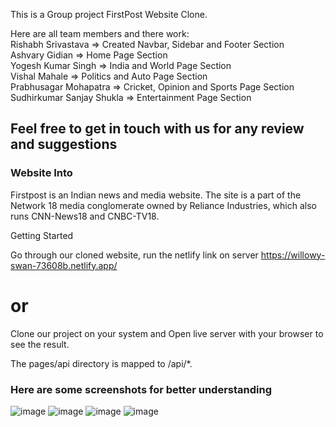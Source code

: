 This is a Group project FirstPost Website Clone.

Here are all team members and there work:
<br/>
Rishabh Srivastava => Created Navbar, Sidebar and Footer Section
<br/>
Ashvary Gidian => Home Page Section
<br/>
Yogesh Kumar Singh => India and World Page Section
<br/>
Vishal Mahale => Politics and Auto Page Section
<br/>
Prabhusagar Mohapatra => Cricket, Opinion and Sports Page Section
<br/>
Sudhirkumar Sanjay Shukla => Entertainment Page Section
<br/>

## Feel free to get in touch with us for any review and suggestions

### Website Into
Firstpost is an Indian news and media website. The site is a part of the Network 18 media conglomerate owned by Reliance Industries, which also runs CNN-News18 and CNBC-TV18.

Getting Started

Go through our cloned website, run the netlify link on server
https://willowy-swan-73608b.netlify.app/

# or
Clone our project on your system and
Open live server with your browser to see the result.

The pages/api directory is mapped to /api/*.

### Here are some screenshots for better understanding

![image](https://user-images.githubusercontent.com/36689521/174482697-1b2fce6a-bf46-4bf9-94b3-17762d29a3fe.png)
![image](https://user-images.githubusercontent.com/36689521/174482722-e08f3908-2720-4e00-95fa-a32eb768a7ac.png)
![image](https://user-images.githubusercontent.com/36689521/174482756-f853dcd3-ff5b-4739-86e3-a15669a11adf.png)
![image](https://user-images.githubusercontent.com/36689521/174482797-456a1fb4-2eac-4819-bf7f-bb214029a04c.png)

